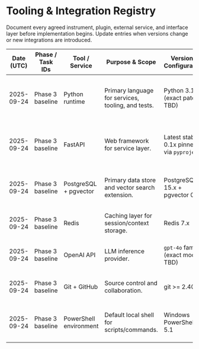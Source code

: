 # Tooling & Integration Registry

Document every agreed instrument, plugin, external service, and interface layer before implementation begins. Update entries when versions change or new integrations are introduced.

| Date (UTC) | Phase / Task IDs | Tool / Service | Purpose & Scope | Version / Configuration | Access & Credential Notes | Compatibility / Risks | Owner |
|------------|------------------|----------------|-----------------|-------------------------|--------------------------|-----------------------|-------|
| 2025-09-24 | Phase 3 baseline | Python runtime | Primary language for services, tooling, and tests. | Python 3.11.x (exact patch TBD) | Local installation; virtualenv/poetry to be decided. | Ensure Windows compatibility; align with Docker image later. | Shared |
| 2025-09-24 | Phase 3 baseline | FastAPI | Web framework for service layer. | Latest stable 0.1x pinned via `pyproject` | Requires uvicorn/gunicorn; verify async support. | Keep dependency versions pinned to avoid breaking changes. | Backend |
| 2025-09-24 | Phase 3 baseline | PostgreSQL + pgvector | Primary data store and vector search extension. | PostgreSQL 15.x + pgvector 0.5+ | Manage via Docker Compose; secure credentials in `.env`. | Windows developers need Docker Desktop. | Data |
| 2025-09-24 | Phase 3 baseline | Redis | Caching layer for session/context storage. | Redis 7.x | Run via Docker Compose; set password via env vars. | Verify persistence strategy; flush between tests. | Infra |
| 2025-09-24 | Phase 3 baseline | OpenAI API | LLM inference provider. | `gpt-4o` family (exact model TBD) | API keys stored in 1Password → `.env` at runtime. | Monitor rate limits and cost; implement retries/backoff. | AI Integrations |
| 2025-09-24 | Phase 3 baseline | Git + GitHub | Source control and collaboration. | git >= 2.40 | SSH keys managed per contributor. | Enforce rebase workflow to minimize conflicts. | Everyone |
| 2025-09-24 | Phase 3 baseline | PowerShell environment | Default local shell for scripts/commands. | Windows PowerShell 5.1 | Consider installing PowerShell 7 for advanced scripts. | Ensure scripts are cross-shell compatible. | Dev Experience |
